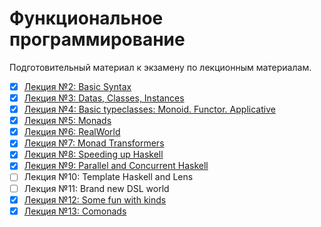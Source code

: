 # Функциональное программирование

Подготовительный материал к экзамену по лекционным материалам.

- [x] [Лекция №2: Basic Syntax](lectures/L2-BasicSyntax.md)
- [x] [Лекция №3: Datas, Classes, Instances](lectures/L3-DatasClassesInstances.md)
- [x] [Лекция №4: Basic typeclasses: Monoid. Functor. Applicative](lectures/L4-MonoidFunctorApplicative.md)
- [x] [Лекция №5: Monads](lectures/L5-Monads.md)
- [x] [Лекция №6: RealWorld](lectures/L6-RealWorld.md)
- [x] [Лекция №7: Monad Transformers](lectures/L7-MonadTransformers.md)
- [x] [Лекция №8: Speeding up Haskell](lectures/L8-SpeedingUpHaskell.md)
- [x] [Лекция №9: Parallel and Concurrent Haskell](lectures/L9-ParallelConcurrent.md)
- [ ] Лекция №10: Template Haskell and Lens
- [ ] Лекция №11: Brand new DSL world
- [x] [Лекция №12: Some fun with kinds](lectures/L12-Kinds.md)
- [x] [Лекция №13: Comonads](lectures/L13-Comonads.md)
